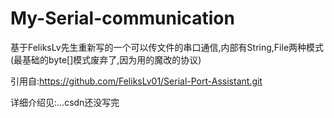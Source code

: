 # My-Serial-communication

基于FeliksLv先生重新写的一个可以传文件的串口通信,内部有String,File两种模式(最基础的byte[]模式废弃了,因为用的魔改的协议)

引用自:https://github.com/FeliksLv01/Serial-Port-Assistant.git

详细介绍见:...csdn还没写完
